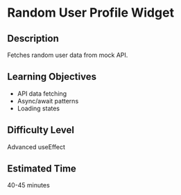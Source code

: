 # Random User Profile Widget

## Description

Fetches random user data from mock API.

## Learning Objectives

- API data fetching
- Async/await patterns
- Loading states

## Difficulty Level

Advanced useEffect

## Estimated Time

40-45 minutes

